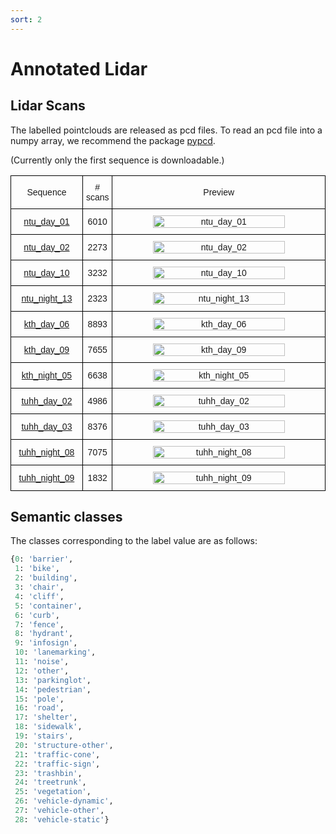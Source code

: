 ```yaml
---
sort: 2
---
```


# Annotated Lidar


## Lidar Scans

The labelled pointclouds are released as pcd files. To read an pcd file into a numpy array, we recommend the package [pypcd](https://github.com/mcdviral/pypcd).

(Currently only the first sequence is downloadable.)

<style type="text/css">
.tg  {border-collapse:collapse;border-spacing:0;}
.tg td{border-color:black;border-style:solid;border-width:1px;font-family:Arial, sans-serif;font-size:14px;
  overflow:hidden;padding:10px 5px;word-break:normal;}
.tg th{border-color:black;border-style:solid;border-width:1px;font-family:Arial, sans-serif;font-size:14px;
  font-weight:normal;overflow:hidden;padding:10px 5px;word-break:normal;}
.tg .tg-lboi{border-color:inherit;text-align:left;vertical-align:middle}
.tg .tg-9wq8{border-color:inherit;text-align:center;vertical-align:middle}
.tg .tg-a890{background-color:#FFF;border-color:inherit;color:#212529;text-align:left;vertical-align:middle}
.tg .tg-c3ow{border-color:inherit;text-align:center;vertical-align:top}
.tg .tg-uzvj{border-color:inherit;font-weight:bold;text-align:center;vertical-align:middle}
.tg .tg-nzoj{border-color:inherit;color:#00E;text-align:left;text-decoration:underline;vertical-align:middle}
.tg .tg-0pky{border-color:inherit;text-align:left;vertical-align:top}
</style>
<table class="tg">
  <colgroup>
		<col style="width: 120px">
    <col style="width: 40px">
		<col style="width: 420px">
	</colgroup>
  <tr>
    <th>Sequence</th>
    <th># scans</th>
    <th>Preview</th>
    <!-- <th>Train/Test</th> -->
  </tr>

  <tr>
    <th> <a href="https://drive.google.com/drive/folders/1roS3YjU0BC_O3QHWJhKgrEw5bldQ33Wb?usp=sharing"> ntu_day_01</a></th>
    <th> 6010</th>
    <th> <img src="images/semantic/ntu_day_01.gif" title="ntu_day_01" alt="ntu_day_01" width="80%" > </th>
    <!-- <th> Undecided</th> -->
  </tr>

  <tr>
    <th> <a href="https://drive.google.com/drive/folders/1CE3mX-RRgxSaqKsF_EldTjXXkPMAUM6s?usp=sharing"> ntu_day_02</a></th>
    <th> 2273</th>
    <th> <img src="images/semantic/ntu_day_02.gif" title="ntu_day_02" alt="ntu_day_02" width="80%" > </th>
    <!-- <th> Undecided</th> -->
  </tr>

  <tr>
    <th> <a href="https://drive.google.com/drive/folders/1-zp2JVi3N3e-sn0qP-o03OPF9Dl7f31e?usp=sharing"> ntu_day_10</a></th>
    <th> 3232</th>
    <th> <img src="images/semantic/ntu_day_10.gif" title="ntu_day_10" alt="ntu_day_10" width="80%" > </th>
    <!-- <th> Undecided</th> -->
  </tr>

  <tr>
    <th> <a href="https://drive.google.com/drive/folders/1hPtJYJ7FJGo9S-d3Fh4SYhQhZGpSrM7k?usp=sharing"> ntu_night_13</a></th>
    <th> 2323</th>
    <th> <img src="images/semantic/ntu_night_13.gif" title="ntu_night_13" alt="ntu_night_13" width="80%" > </th>
    <!-- <th> Undecided</th> -->
  </tr>
  
  <tr>
    <th> <a href="https://drive.google.com/drive/folders/1huM89iOravLHYziPzOnRVs0GQqNDqO9y?usp=sharing"> kth_day_06</a></th>
    <th> 8893</th>
    <th> <img src="images/semantic/kth_day_06.gif" title="kth_day_06" alt="kth_day_06" width="80%" > </th>
    <!-- <th> Undecided</th> -->
  </tr>

  <tr>
    <th> <a href="https://drive.google.com/drive/folders/1ok9V3ViX_e86KGot7oA9R4TYEBaep6qv?usp=sharing"> kth_day_09</a></th>
    <th> 7655</th>
    <th> <img src="images/semantic/kth_day_09.gif" title="kth_day_09" alt="kth_day_09" width="80%" > </th>
    <!-- <th> Undecided</th> -->
  </tr>

  <tr>
    <th> <a href="https://drive.google.com/drive/folders/1VxILbf2HgUwPzcNlOZwkW5QjTY6CW3Jk?usp=sharing"> kth_night_05</a></th>
    <th> 6638</th>
    <th> <img src="images/semantic/kth_night_05.gif" title="kth_night_13" alt="kth_night_05" width="80%" > </th>
    <!-- <th> Undecided</th> -->
  </tr>

  <tr>
    <th> <a href="https://drive.google.com/drive/folders/1Ji8j3nvnYyftCKe4R8TKm4dp-7aVE6Id?usp=sharing"> tuhh_day_02</a></th>
    <th> 4986</th>
    <th> <img src="images/semantic/tuhh_day_02.gif" title="tuhh_day_02" alt="tuhh_day_02" width="80%" > </th>
    <!-- <th> Undecided</th> -->
  </tr>

  <tr>
    <th> <a href="https://drive.google.com/drive/folders/1y4jdlwaYB7AZPy5HA6FIkoFmqb6eRXNJ?usp=sharing"> tuhh_day_03</a></th>
    <th> 8376</th>
    <th> <img src="images/semantic/tuhh_day_03.gif" title="tuhh_day_03" alt="tuhh_day_03" width="80%" > </th>
    <!-- <th> Undecided</th> -->
  </tr>

  <tr>
    <th> <a href="https://drive.google.com/drive/folders/1TkPW0l1DwDzPukq223iVSy0qrz4c1M2a?usp=sharing"> tuhh_night_08</a></th>
    <th> 7075</th>
    <th> <img src="images/semantic/tuhh_night_08.gif" title="tuhh_night_08" alt="tuhh_night_08" width="80%" > </th>
    <!-- <th> Undecided</th> -->
  </tr>

  <tr>
    <th> <a href="https://drive.google.com/drive/folders/16tWlv9ZuxBUl23u8h7RyH0dZhVrsF_8o?usp=sharing"> tuhh_night_09</a></th>
    <th> 1832</th>
    <th> <img src="images/semantic/tuhh_night_09.gif" title="tuhh_night_09" alt="tuhh_night_09" width="80%" > </th>
    <!-- <th> Undecided</th> -->
  </tr>

</table>

## Semantic classes

The classes corresponding to the label value are as follows:

```python
{0: 'barrier',
 1: 'bike',
 2: 'building',
 3: 'chair',
 4: 'cliff',
 5: 'container',
 6: 'curb',
 7: 'fence',
 8: 'hydrant',
 9: 'infosign',
 10: 'lanemarking',
 11: 'noise',
 12: 'other',
 13: 'parkinglot',
 14: 'pedestrian',
 15: 'pole',
 16: 'road',
 17: 'shelter',
 18: 'sidewalk',
 19: 'stairs',
 20: 'structure-other',
 21: 'traffic-cone',
 22: 'traffic-sign',
 23: 'trashbin',
 24: 'treetrunk',
 25: 'vegetation',
 26: 'vehicle-dynamic',
 27: 'vehicle-other',
 28: 'vehicle-static'}
```

